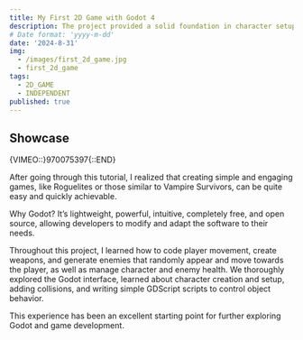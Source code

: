 ```yaml
---
title: My First 2D Game with Godot 4
description: The project provided a solid foundation in character setup, collision handling, and GDScript scripting, making it an excellent introduction to game development with Godot.
# Date format: 'yyyy-m-dd'
date: '2024-8-31'
img:
  - /images/first_2d_game.jpg
  - first_2d_game
tags:
  - 2D_GAME
  - INDEPENDENT
published: true
---
```


## Showcase

{VIMEO::}970075397{::END}

After going through this tutorial, I realized that creating simple and engaging games, like Roguelites or those similar to Vampire Survivors, can be quite easy and quickly achievable.

Why Godot? It’s lightweight, powerful, intuitive, completely free, and open source, allowing developers to modify and adapt the software to their needs.

Throughout this project, I learned how to code player movement, create weapons, and generate enemies that randomly appear and move towards the player, as well as manage character and enemy health. We thoroughly explored the Godot interface, learned about character creation and setup, adding collisions, and writing simple GDScript scripts to control object behavior.

This experience has been an excellent starting point for further exploring Godot and game development.
